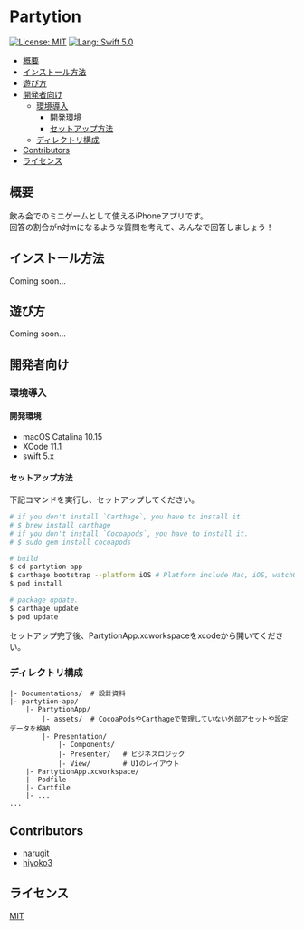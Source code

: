 # Partytion

[![License: MIT](https://img.shields.io/badge/License-MIT-teal.svg)](https://opensource.org/licenses/MIT)
[![Lang: Swift 5.0](https://img.shields.io/badge/Lang-Swift%205.0-orange.svg)](https://developer.apple.com/jp/swift/)

- [概要](#概要)
- [インストール方法](#インストール方法)
- [遊び方](#遊び方)
- [開発者向け](#開発者向け)
    - [環境導入](#環境導入)
        - [開発環境](#開発環境)
        - [セットアップ方法](#セットアップ方法)
    - [ディレクトリ構成](#ディレクトリ構成)
- [Contributors](#contributors)
- [ライセンス](#ライセンス)

## 概要
飲み会でのミニゲームとして使えるiPhoneアプリです。  
回答の割合がn対mになるような質問を考えて、みんなで回答しましょう！

## インストール方法
Coming soon...

## 遊び方
Coming soon...

## 開発者向け
### 環境導入
#### 開発環境
- macOS Catalina 10.15
- XCode 11.1
- swift 5.x

#### セットアップ方法
下記コマンドを実行し、セットアップしてください。

```sh
# if you don't install `Carthage`, you have to install it.
# $ brew install carthage
# if you don't install `Cocoapods`, you have to install it.
# $ sudo gem install cocoapods

# build
$ cd partytion-app
$ carthage bootstrap --platform iOS # Platform include Mac, iOS, watchOS, tvOS.
$ pod install

# package update.
$ carthage update
$ pod update
```

セットアップ完了後、PartytionApp.xcworkspaceをxcodeから開いてください。

### ディレクトリ構成
```
|- Documentations/  # 設計資料
|- partytion-app/
    |- PartytionApp/
        |- assets/  # CocoaPodsやCarthageで管理していない外部アセットや設定データを格納
        |- Presentation/
            |- Components/
            |- Presenter/   # ビジネスロジック
            |- View/        # UIのレイアウト
    |- PartytionApp.xcworkspace/
    |- Podfile
    |- Cartfile
    |- ...
...
```

## Contributors
- [narugit](https://github.com/narugit)
- [hiyoko3](https://github.com/hiyoko3)

## ライセンス
[MIT](https://github.com/naruhiyo/partytion/blob/master/LICENSE)
